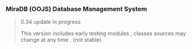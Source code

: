 ### MiraDB (OOJS) Database Management System 

> 0.34 update in progress
>
> This version includes early testing modules , classes sources may change at any time . (not stable)
